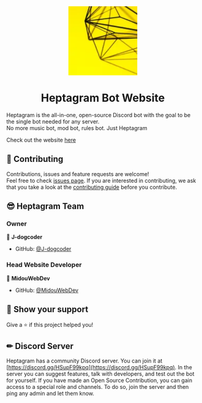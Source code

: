 <div align="center">
<img src="img/heptagram-logo.png" width="180px">
<h1>Heptagram Bot Website</h1>
</div>

Heptagram is the all-in-one, open-source Discord bot with the goal to be the single bot needed for any server.
<br/>
No more music bot, mod bot, rules bot. Just Heptagram

Check out the website [here](https://heptagram.xyz)

## 🤝 Contributing

Contributions, issues and feature requests are welcome!<br />Feel free to check [issues page](https://github.com/Heptagram-Bot/heptagram.xyz/issues). If you are interested in contributing, we ask that you take a look at the [contributing guide](https://github.com/Heptagram-Bot/Heptagram/blob/master/CONTRIBUTING.md) before you contribute.

## 😎 Heptagram Team

### Owner

👤 **J-dogcoder**

* GitHub: [@J-dogcoder](https://github.com/J-dogcoder)

### Head Website Developer

👤 **MidouWebDev**

* GitHub: [@MidouWebDev](https://github.com/MidouWebDev)

## 🙏 Show your support

Give a ⭐️ if this project helped you!

## ✏ Discord Server

Heptagram has a community Discord server. You can join it at [https://discord.gg/HSupF99kpq](https://discord.gg/HSupF99kpq). In the server you can suggest features, talk with developers, and test out the bot for yourself. If you have made an Open Source Contribution, you can gain access to a special role and channels. To do so, join the server and then ping any admin and let them know.
